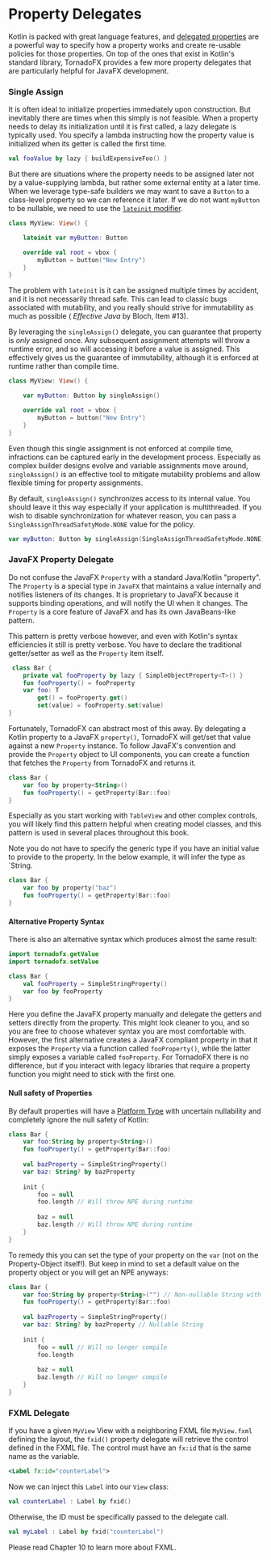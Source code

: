 # Property Delegates

Kotlin is packed with great language features, and [delegated properties](https://kotlinlang.org/docs/reference/delegated-properties.html) are a powerful way to specify how a property works and create re-usable policies for those properties. On top of the ones that exist in Kotlin's standard library, TornadoFX provides a few more property delegates that are particularly helpful for JavaFX development.

### Single Assign

It is often ideal to initialize properties immediately upon construction. But inevitably there are times when this simply is not feasible. When a property needs to delay its initialization until it is first called, a lazy delegate is typically used. You specify a lambda instructing how the property value is initialized when its getter is called the first time.

```kotlin
val fooValue by lazy { buildExpensiveFoo() }
```

But there are situations where the property needs to be assigned later not by a value-supplying lambda, but rather some external entity at a later time. When we leverage type-safe builders we may want to save a `Button` to a class-level property so we can reference it later. If we do not want `myButton` to be nullable, we need to use the [`lateinit` modifier](https://kotlinlang.org/docs/reference/properties.html#late-initialized-properties).

```kotlin
class MyView: View() {

    lateinit var myButton: Button

    override val root = vbox {
        myButton = button("New Entry")
    }
}
```

The problem with `lateinit` is it can be assigned multiple times by accident, and it is not necessarily thread safe. This can lead to classic bugs associated with mutability, and you really should strive for immutability as much as possible ( *Effective Java* by Bloch, Item #13).

By leveraging the `singleAssign()` delegate, you can guarantee that property is *only* assigned once. Any subsequent assignment attempts will throw a runtime error, and so will accessing it before a value is assigned. This effectively gives us the guarantee of immutability, although it is enforced at runtime rather than compile time.

```kotlin
class MyView: View() {

    var myButton: Button by singleAssign()

    override val root = vbox {
        myButton = button("New Entry")
    }
}
```

Even though this single assignment is not enforced at compile time, infractions can be captured early in the development process. Especially as complex builder designs evolve and variable assignments move around, `singleAssign()` is an effective tool to mitigate mutability problems and allow flexible timing for property assignments.

By default, `singleAssign()` synchronizes access to its internal value. You should leave it this way especially if your application is multithreaded. If you wish to disable synchronization for whatever reason, you can pass a `SingleAssignThreadSafetyMode.NONE` value for the policy.

```kotlin
var myButton: Button by singleAssign(SingleAssignThreadSafetyMode.NONE)
```

### JavaFX Property Delegate

Do not confuse the JavaFX `Property` with a standard Java/Kotlin "property". The `Property` is a special type in `JavaFX` that maintains a value internally and notifies listeners of its changes. It is proprietary to JavaFX because it supports binding operations, and will notify the UI when it changes. The `Property` is a core feature of JavaFX and has its own JavaBeans-like pattern.

This pattern is pretty verbose however, and even with Kotlin's syntax efficiencies it still is pretty verbose. You have to declare the traditional getter/setter as well as the `Property` item itself.

```kotlin
 class Bar {
    private val fooProperty by lazy { SimpleObjectProperty<T>() }
    fun fooProperty() = fooProperty
    var foo: T
        get() = fooProperty.get()
        set(value) = fooProperty.set(value)
}
```

Fortunately, TornadoFX can abstract most of this away. By delegating a Kotlin property to a JavaFX `property()`, TornadoFX will get/set that value against a new `Property` instance. To follow JavaFX's convention and provide the `Property` object to UI components, you can create a function that fetches the `Property` from TornadoFX and returns it.

```kotlin
class Bar {
    var foo by property<String>()
    fun fooProperty() = getProperty(Bar::foo)
}
```

Especially as you start working with `TableView` and other complex controls, you will likely find this pattern helpful when creating model classes, and this pattern is used in several places throughout this book.

Note you do not have to specify the generic type if you have an initial value to provide to the property. In the below example, it will infer the type as `String.

```kotlin
class Bar {
    var foo by property("baz")
    fun fooProperty() = getProperty(Bar::foo)
}
```

#### Alternative Property Syntax

There is also an alternative syntax which produces almost the same result:

```kotlin
import tornadofx.getValue
import tornadofx.setValue

class Bar {
    val fooProperty = SimpleStringProperty()
    var foo by fooProperty
}
```

Here you define the JavaFX property manually and delegate the getters and setters directly from the property. This might look cleaner to you, and so you are free to choose whatever syntax you are most comfortable with. However, the first alternative creates a JavaFX compliant property in that it exposes the `Property` via a function called `fooProperty()`, while the latter simply exposes a variable called `fooProperty`. For TornadoFX there is no difference, but if you interact with legacy libraries that require a property function you might need to stick with the first one.

#### Null safety of Properties

By default properties will have a [Platform Type](https://kotlinlang.org/docs/reference/java-interop.html#notation-for-platform-types) with uncertain nullability and completely ignore the null safety of Kotlin:

```kotlin
class Bar {
    var foo:String by property<String>()
    fun fooProperty() = getProperty(Bar::foo)
    
    val bazProperty = SimpleStringProperty()
    var baz: String? by bazProperty
    
    init {
        foo = null
        foo.length // Will throw NPE during runtime
        
        baz = null
        baz.length // Will throw NPE during runtime
    }
}
```

To remedy this you can set the type of your property on the `var` (not on the Property-Object itself!). But keep in mind to set a default
value on the property object or you will get an NPE anyways:

```kotlin
class Bar {
    var foo:String by property<String>("") // Non-nullable String with default value
    fun fooProperty() = getProperty(Bar::foo)
    
    val bazProperty = SimpleStringProperty()
    var baz: String? by bazProperty // Nullable String
    
    init {
        foo = null // Will no longer compile
        foo.length
        
        baz = null
        baz.length // Will no longer compile
    }
}
```

### FXML Delegate

If you have a given `MyView` View with a neighboring FXML file `MyView.fxml` defining the layout, the `fxid()` property delegate will retrieve the control defined in the FXML file. The control must have an `fx:id` that is the same name as the variable.

```xml
<Label fx:id="counterLabel">
```

Now we can inject this `Label` into our `View` class:

```kotlin
val counterLabel : Label by fxid()
```

Otherwise, the ID must be specifically passed to the delegate call.

```kotlin
val myLabel : Label by fxid("counterLabel")
```

Please read Chapter 10 to learn more about FXML.
